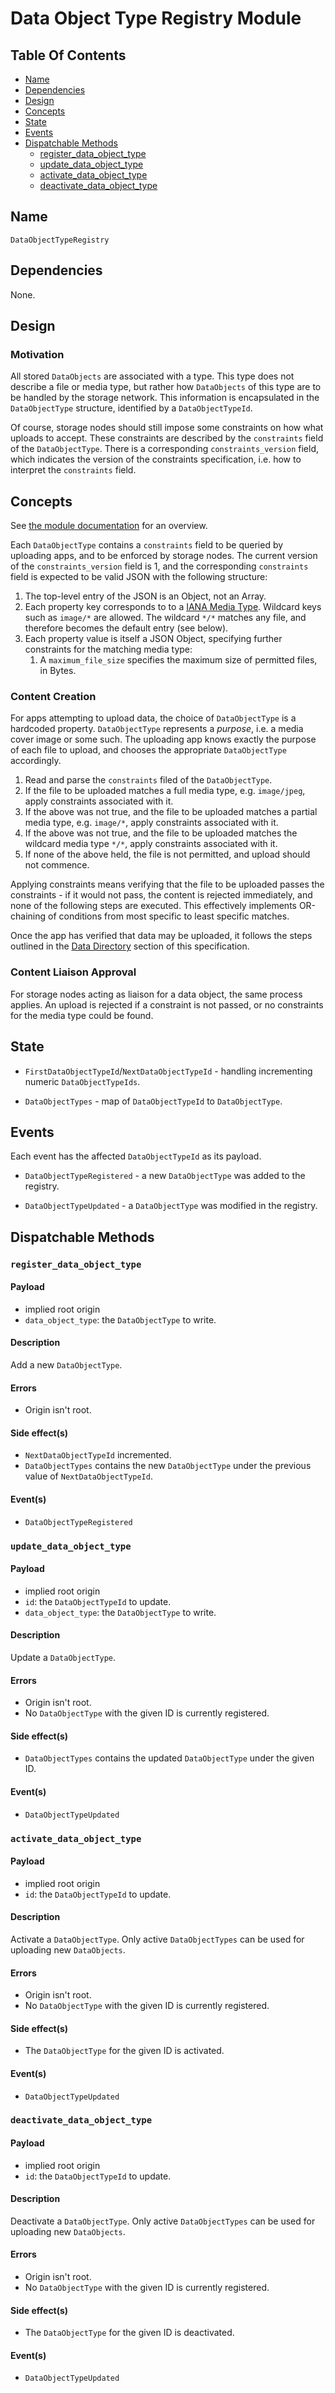 # Data Object Type Registry Module

## Table Of Contents

- [Name](#name)
- [Dependencies](#dependencies)
- [Design](#design)
- [Concepts](#concepts)
- [State](#state)
- [Events](#events)
- [Dispatchable Methods](#dispatchable-methods)
  - [register_data_object_type](#register_data_object_type)
  - [update_data_object_type](#update_data_object_type)
  - [activate_data_object_type](#activate_data_object_type)
  - [deactivate_data_object_type](#deactivate_data_object_type)

## Name

`DataObjectTypeRegistry`

## Dependencies

None.

## Design

### Motivation

All stored `DataObjects` are associated with a type. This type does not describe
a file or media type, but rather how `DataObjects` of this type are to be
handled by the storage network. This information is encapsulated in the
`DataObjectType` structure, identified by a `DataObjectTypeId`.

Of course, storage nodes should still impose some constraints on how what
uploads to accept. These constraints are described by the `constraints` field
of the `DataObjectType`. There is a corresponding `constraints_version` field,
which indicates the version of the constraints specification, i.e. how to
interpret the `constraints` field.

## Concepts

See [the module documentation](../storage-module.md#concepts) for an overview.

Each `DataObjectType` contains a `constraints` field to be queried by
uploading apps, and to be enforced by storage nodes. The current version of
the `constraints_version` field is 1, and the corresponding `constraints`
field is expected to be valid JSON with the following structure:

1. The top-level entry of the JSON is an Object, not an Array.
1. Each property key corresponds to to a [IANA Media Type](https://www.iana.org/assignments/media-types/media-types.xhtml).
   Wildcard keys such as `image/*` are allowed. The wildcard `*/*` matches any
   file, and therefore becomes the default entry (see below).
1. Each property value is itself a JSON Object, specifying further constraints
   for the matching media type:
   1. A `maximum_file_size` specifies the maximum size of permitted files, in
      Bytes.

### Content Creation

For apps attempting to upload data, the choice of `DataObjectType` is a
hardcoded property. `DataObjectType` represents a *purpose*, i.e. a media cover
image or some such. The uploading app knows exactly the purpose of each file
to upload, and chooses the appropriate `DataObjectType` accordingly.

1. Read and parse the `constraints` filed of the `DataObjectType`.
1. If the file to be uploaded matches a full media type, e.g. `image/jpeg`,
   apply constraints associated with it.
1. If the above was not true, and the file to be uploaded matches a partial
   media type, e.g. `image/*`, apply constraints associated with it.
1. If the above was not true, and the file to be uploaded matches the wildcard
   media type `*/*`, apply constraints associated with it.
1. If none of the above held, the file is not permitted, and upload should not
   commence.

Applying constraints means verifying that the file to be uploaded passes the
constraints - if it would not pass, the content is rejected immediately, and none
of the following steps are executed. This effectively implements OR-chaining
of conditions from most specific to least specific matches.

Once the app has verified that data may be uploaded, it follows the steps
outlined in the [Data Directory](./data-directory.md#uploading) section of this
specification.

### Content Liaison Approval

For storage nodes acting as liaison for a data object, the same process applies.
An upload is rejected if a constraint is not passed, or no constraints for the
media type could be found.

## State

- `FirstDataObjectTypeId`/`NextDataObjectTypeId` - handling incrementing numeric
  `DataObjectTypeIds`.

- `DataObjectTypes` - map of `DataObjectTypeId` to `DataObjectType`.

## Events

Each event has the affected `DataObjectTypeId` as its payload.

- `DataObjectTypeRegistered` - a new `DataObjectType` was added to the registry.

- `DataObjectTypeUpdated` - a `DataObjectType` was modified in the registry.

## Dispatchable Methods

### `register_data_object_type`

#### Payload

- implied root origin
- `data_object_type`: the `DataObjectType` to write.

#### Description

Add a new `DataObjectType`.

#### Errors

- Origin isn't root.

#### Side effect(s)

- `NextDataObjectTypeId` incremented.
- `DataObjectTypes` contains the new `DataObjectType` under the previous
  value of `NextDataObjectTypeId`.

#### Event(s)

- `DataObjectTypeRegistered`

### `update_data_object_type`

#### Payload

- implied root origin
- `id`: the `DataObjectTypeId` to update.
- `data_object_type`: the `DataObjectType` to write.

#### Description

Update a `DataObjectType`.

#### Errors

- Origin isn't root.
- No `DataObjectType` with the given ID is currently registered.

#### Side effect(s)

- `DataObjectTypes` contains the updated `DataObjectType` under the given
  ID.

#### Event(s)

- `DataObjectTypeUpdated`

### `activate_data_object_type`

#### Payload

- implied root origin
- `id`: the `DataObjectTypeId` to update.

#### Description

Activate a `DataObjectType`. Only active `DataObjectTypes` can be used for
uploading new `DataObjects`.

#### Errors

- Origin isn't root.
- No `DataObjectType` with the given ID is currently registered.

#### Side effect(s)

- The `DataObjectType` for the given ID is activated.

#### Event(s)

- `DataObjectTypeUpdated`

### `deactivate_data_object_type`

#### Payload

- implied root origin
- `id`: the `DataObjectTypeId` to update.

#### Description

Deactivate a `DataObjectType`. Only active `DataObjectTypes` can be used for
uploading new `DataObjects`.

#### Errors

- Origin isn't root.
- No `DataObjectType` with the given ID is currently registered.

#### Side effect(s)

- The `DataObjectType` for the given ID is deactivated.

#### Event(s)

- `DataObjectTypeUpdated`
